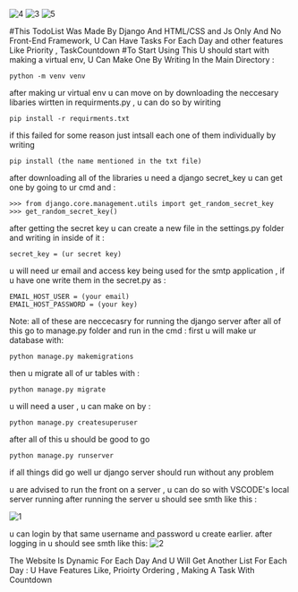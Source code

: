 ![4](https://github.com/Masoom-Wahid/todoapi/assets/121297100/f66909ad-7864-4730-840b-32e54df083e2)
![3](https://github.com/Masoom-Wahid/todoapi/assets/121297100/b8420e5f-94ea-4f04-b1c9-ba2a48fc2d14)
![5](https://github.com/Masoom-Wahid/todoapi/assets/121297100/db74f54e-68a2-43d7-8b37-9748b37571e7)


#This TodoList Was Made By Django And HTML/CSS and Js Only And No Front-End Framework, U Can Have Tasks For Each Day and other features Like Priority , TaskCountdown
#To Start Using This U should start with making a virtual env, U Can Make One By Writing In the Main Directory :
```
python -m venv venv
```
after making ur virtual env u can move on by downloading the neccesary libaries wirtten in requirments.py , u can do so by wiriting 
```
pip install -r requirments.txt
```
if this failed for some reason just intsall each one of them individually by writing
```
pip install (the name mentioned in the txt file)
```

after downloading all of the libraries u need a django secret_key u can get one by going to ur cmd and :
```
>>> from django.core.management.utils import get_random_secret_key
>>> get_random_secret_key()
```
after getting the secret key u can create a new file in the settings.py folder and writing in inside of it :
```
secret_key = (ur secret key)
```

u will need ur email and access key being used for the smtp application , if u have one write them in the secret.py as :
```
EMAIL_HOST_USER = (your email)
EMAIL_HOST_PASSWORD = (your key)
```
Note: all of these are neccecasry for running the django server 
after all of this go to manage.py folder and run in the cmd :
first u  will make ur database with:
```
python manage.py makemigrations
```
then u migrate all of ur tables with :
```
python manage.py migrate
```
u will need a user , u can make on by :
```
python manage.py createsuperuser
```
after all of this u should be good to go
```
python manage.py runserver
```
if all things did go well ur django server should run without any problem 

u are advised to run the front on a server , u can do so with VSCODE's local server running 
after running the server u should see smth like this :

![1](https://github.com/Masoom-Wahid/todoapi/assets/121297100/438b9109-94a4-4810-a925-2dfed2a0321c)

u can login by that same username and password u create earlier.
after logging in u should see smth like this:
![2](https://github.com/Masoom-Wahid/todoapi/assets/121297100/caf70ebd-ae0b-475c-95d3-4fa1b2c46f72)
 
The Website Is Dynamic For Each Day And U Will Get Another List For Each Day :
U Have Features Like,  Prioirty Ordering , Making A  Task With Countdown 








